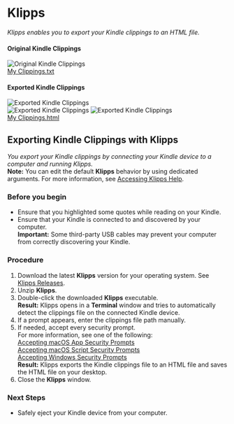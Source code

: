 # Klipps
*Klipps enables you to export your Kindle clippings to an HTML file.*

#### Original Kindle Clippings
![Original Kindle Clippings](https://github.com/rafalkaron/Klipps/blob/master/media/samples/clippings_txt.png)  
[My Clippings.txt](https://github.com/rafalkaron/Klipps/blob/master/media/samples/My%20Clippings.txt)

#### Exported Kindle Clippings
![Exported Kindle Clippings](https://github.com/rafalkaron/Klipps/blob/master/media/samples/converted1.png)  
![Exported Kindle Clippings](https://github.com/rafalkaron/Klipps/blob/master/media/samples/converted2.png)
![Exported Kindle Clippings](https://github.com/rafalkaron/Klipps/blob/master/media/samples/converted3.png)  
[My Clippings.html](https://github.com/rafalkaron/Klipps/blob/master/media/samples/My%20Clippings.html)

## Exporting Kindle Clippings with Klipps
*You export your Kindle clippings by connecting your Kindle device to a computer and running Klipps.*  
**Note:** You can edit the default **Klipps** behavior by using dedicated arguments. For more information, see [Accessing Klipps Help](https://github.com/rafalkaron/Klipps/wiki/Accessing-Klipps-Help).

### Before you begin
  * Ensure that you highlighted some quotes while reading on your Kindle.
  * Ensure that your Kindle is connected to and discovered by your computer.  
    **Important:** Some third-party USB cables may prevent your computer from correctly discovering your Kindle.

### Procedure
1. Download the latest **Klipps** version for your operating system. See [Klipps Releases](https://github.com/rafalkaron/Klipps/releases).
2. Unzip **Klipps**.
3. Double-click the downloaded **Klipps** executable.  
**Result:** Klipps opens in a **Terminal** window and tries to automatically detect the clippings file on the connected Kindle device.
4. If a prompt appears, enter the clippings file path manually.
5. If needed, accept every security prompt.  
For more information, see one of the following:  
  [Accepting macOS App Security Prompts](https://github.com/rafalkaron/Klipps/wiki/Accepting-macOS-App-Security-Prompts)  
  [Accepting macOS Script Security Prompts](https://github.com/rafalkaron/Klipps/wiki/Accepting-macOS-Script-Security-Prompts)  
  [Accepting Windows Security Prompts](https://github.com/rafalkaron/Klipps/wiki/Accepting-Windows-Security-Prompts)  
**Result:** Klipps exports the Kindle clippings file to an HTML file and saves the HTML file on your desktop.  
1. Close the **Klipps** window.

### Next Steps
* Safely eject your Kindle device from your computer.